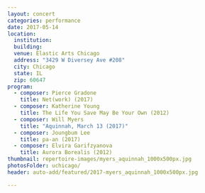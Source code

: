 ```yaml
---
layout: concert
categories: performance
date: 2017-05-14
location:
  institution:
  building:
  venue: Elastic Arts Chicago
  address: "3429 W Diversey Ave #208"
  city: Chicago
  state: IL
  zip: 60647
program:
  - composer: Pierce Gradone
    title: Net(work) (2017)
  - composer: Katherine Young
    title: The Life You Save May Be Your Own (2012)
  - composer: Will Myers
    title: "Aquinnah, March 13 (2017)"
  - composer: Joungbum Lee
    title: pa-an (2017)
  - composer: Elvira Garifzyanova
    title: Aurora Borealis (2012)
thumbnail: repertoire-images/myers_aquinnah_1000x500px.jpg
photosFolder: uchicago/
header: auto-add/featured/2017-myers_aquinnah_1000x500px.jpg

---
```

